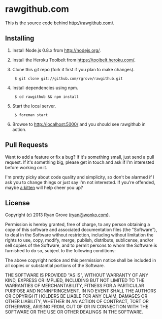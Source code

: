 rawgithub.com
=============

This is the source code behind <http://rawgithub.com/>.


Installing
----------

1. Install Node.js 0.8.x from <http://nodejs.org/>.

2. Install the Heroku Toolbelt from <https://toolbelt.heroku.com/>.

3. Clone this git repo (fork it first if you plan to make changes).

        $ git clone git://github.com/rgrove/rawgithub.git

4. Install dependencies using npm.

        $ cd rawgithub && npm install

5. Start the local server.

        $ foreman start

6. Browse to <http://localhost:5000/> and you should see rawgithub in action.


Pull Requests
-------------

Want to add a feature or fix a bug? If it's something small, just send a pull
request. If it's something big, please get in touch and ask if I'm interested
before working on it.

I'm pretty picky about code quality and simplicity, so don't be alarmed if I
ask you to change things or just say I'm not interested. If you're offended,
maybe [a kitten](http://emergencykitten.com/) will help cheer you up?


License
-------

Copyright (c) 2013 Ryan Grove (ryan@wonko.com).

Permission is hereby granted, free of charge, to any person obtaining a copy of
this software and associated documentation files (the "Software"), to deal in
the Software without restriction, including without limitation the rights to
use, copy, modify, merge, publish, distribute, sublicense, and/or sell copies of
the Software, and to permit persons to whom the Software is furnished to do so,
subject to the following conditions:

The above copyright notice and this permission notice shall be included in all
copies or substantial portions of the Software.

THE SOFTWARE IS PROVIDED "AS IS", WITHOUT WARRANTY OF ANY KIND, EXPRESS OR
IMPLIED, INCLUDING BUT NOT LIMITED TO THE WARRANTIES OF MERCHANTABILITY, FITNESS
FOR A PARTICULAR PURPOSE AND NONINFRINGEMENT. IN NO EVENT SHALL THE AUTHORS OR
COPYRIGHT HOLDERS BE LIABLE FOR ANY CLAIM, DAMAGES OR OTHER LIABILITY, WHETHER
IN AN ACTION OF CONTRACT, TORT OR OTHERWISE, ARISING FROM, OUT OF OR IN
CONNECTION WITH THE SOFTWARE OR THE USE OR OTHER DEALINGS IN THE SOFTWARE.
